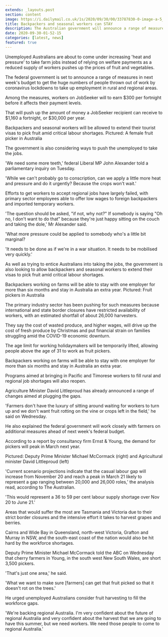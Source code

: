 ```yaml
---
extends: _layouts.post
section: content
image: https://i.dailymail.co.uk/1s/2020/09/30/00/33787830-0-image-a-5_1601422873646.jpg 
title: Backpackers and seasonal workers can STAY 
description: The Australian government will announce a range of measures in next weeks budget to get the huge numbers of people thrown out of work by coronavirus lockdowns to take up employment in rural areas. 
date: 2020-09-30-01-52-15 
categories: [latest, news] 
featured: true 
--- 
```

Unemployed Australians are about to come under increasing 'heat and pressure' to take farm jobs instead of relying on welfare payments as a reduced supply of workers pushes up the prices of fruit and vegetables.

The federal government is set to announce a range of measures in next week's budget to get the huge numbers of people thrown out of work by coronavirus lockdowns to take up employment in rural and regional areas.

Among the measures, workers on JobSeeker will to earn $300 per fortnight before it affects their payment levels.

That will push up the amount of money a JobSeeker recipient can receive to $1,160 a fortnight, or $30,000 per year. 

Backpackers and seasonal workers will be allowed to extend their tourist visas to pick fruit amid critical labour shortages. Pictured: A female fruit picker in Australia

The government is also considering ways to push the unemployed to take the jobs.

'We need some more teeth,' federal Liberal MP John Alexander told a parliamentary inquiry on Tuesday.

'While we can't probably go to conscription, can we apply a little more heat and pressure and do it urgently? Because the crops won't wait.'

Efforts to get workers to accept regional jobs have largely failed, with primary sector employees able to offer low wages to foreign backpackers and imported temporary workers.

'The question should be asked, "if not, why not?" If somebody is saying "Oh no, I don't want to do that" because they're just happy sitting on the couch and taking the dole,' Mr Alexander said.

'What more pressure could be applied to somebody who's a little bit marginal?

'It needs to be done as if we're in a war situation. It needs to be mobilised very quickly.'

As well as trying to entice Australians into taking the jobs, the government is also looking to allow backpackers and seasonal workers to extend their visas to pick fruit amid critical labour shortages.

Backpackers working on farms will be able to stay with one employer for more than six months and stay in Australia an extra year. Pictured: Fruit pickers in Australia

The primary industry sector has been pushing for such measures because international and state border closures have restricted availability of workers, with an estimated shortfall of about 26,000 harvesters.

They say the cost of wasted produce, and higher wages, will drive up the cost of fresh produce by Christmas and put financial strain on families struggling amid the COVID-19 economic downturn. 

The age limit for working holidaymakers will be temporarily lifted, allowing people above the age of 31 to work as fruit pickers.

Backpackers working on farms will be able to stay with one employer for more than six months and stay in Australia an extra year. 

Programs aimed at bringing in Pacific and Timorese workers to fill rural and regional job shortages will also reopen.

Agriculture Minister David Littleproud has already announced a range of changes aimed at plugging the gaps.

'Farmers don't have the luxury of sitting around waiting for workers to turn up and we don't want fruit rotting on the vine or crops left in the field,' he said on Wednesday.

He also explained the federal government will work closely with farmers on additional measures ahead of next week's federal budget. 

According to a report by consultancy firm Ernst & Young, the demand for pickers will peak in March next year.

Pictured: Deputy Prime Minister Michael McCormack (right) and Agricultural minister David Littleproud (left)

'Current scenario projections indicate that the casual labour gap will increase from November 20 and reach a peak in March 21 likely to represent a gap ranging between ­20,000 and 26,000 roles,' the analysis read, according to The Australian.

'This would represent a 36 to 59 per cent labour supply shortage over Nov 20 to June 21.'

Areas that would suffer the most are Tasmania and Victoria due to their strict border closures and the intensive effort it takes to harvest grapes and berries.

Cairns and Wide Bay in Queensland, north-west Victoria, Grafton and Murray in NSW, and the south-east coast of the nation would also be hit hard by the workforce shortages. 

Deputy Prime Minister Michael McCormack told the ABC on Wednesday that cherry farmers in Young, in the south west New South Wales, are short 3,500 pickers.

'That's just one area,' he said.

'What we want to make sure [farmers] can get that fruit picked so that it doesn't rot on the trees.'

He urged unemployed Australians consider fruit harvesting to fill the workforce gaps.

'We're backing regional Australia. I'm very confident about the future of regional Australia and very confident about the harvest that we are going to have this summer, but we need workers. We need those people to come to regional Australia.'

